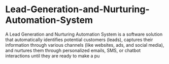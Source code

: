 # Lead-Generation-and-Nurturing-Automation-System
A Lead Generation and Nurturing Automation System is a software solution that automatically identifies potential customers (leads), captures their information through various channels (like websites, ads, and social media), and nurtures them through personalized emails, SMS, or chatbot interactions until they are ready to make a pu
